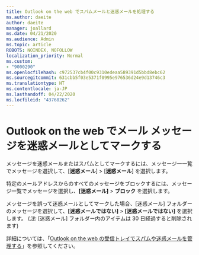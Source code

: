```yaml
---
title: Outlook on the web でスパムメールと迷惑メールを処理する
ms.author: daeite
author: daeite
manager: joallard
ms.date: 04/21/2020
ms.audience: Admin
ms.topic: article
ROBOTS: NOINDEX, NOFOLLOW
localization_priority: Normal
ms.custom:
- "9000290"
ms.openlocfilehash: c972537cb4f00c9310edeaa589391d5bbd8ebc62
ms.sourcegitcommit: 631cbb5f03e5371f0995e976536d24e9d13746c3
ms.translationtype: HT
ms.contentlocale: ja-JP
ms.lasthandoff: 04/22/2020
ms.locfileid: "43768262"
---
```

# <a name="mark-email-messages-as-junk-in-outlook-on-the-web"></a>Outlook on the web でメール メッセージを迷惑メールとしてマークする

メッセージを迷惑メールまたはスパムとしてマークするには、メッセージ一一覧でメッセージを選択して、[**迷惑メール**] > [**迷惑メール**] を選択します。

特定のメールアドレスからのすべてのメッセージをブロックするには、メッセージ一覧でメッセージを選択し、**[迷惑メール]** > **ブロック** を選択します。

メッセージを誤って迷惑メールとしてマークした場合、[迷惑メール] フォルダーのメッセージを選択して、**[迷惑メールではない]** > **[迷惑メールではない]** を選択します。 (*注:* [迷惑メール] フォルダー内のアイテムは 30 日経過すると削除されます)

詳細については、「[Outlook on the web の受信トレイでスパムや迷惑メールを管理する](https://support.office.com/article/db786e79-54e2-40cc-904f-d89d57b7f41d)」を参照してください。